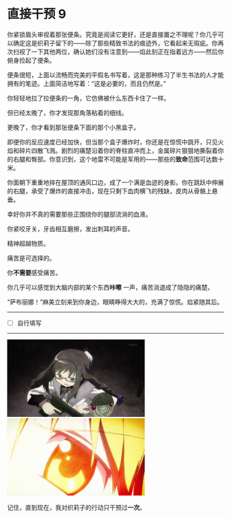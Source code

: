 # 直接干预 9

你紧锁眉头审视着那张便条。究竟是阅读它更好，还是直接置之不理呢？你几乎可以确定这是织莉子留下的——除了那些精致书法的痕迹外，它看起来无瑕疵。你再次扫视了一下其他两位，确认她们没有注意到——焰此刻正在指着远方——然后你俯身捡起了便条。

便条很短，上面以流畅而完美的平假名书写着，这是那种练习了半生书法的人才能拥有的笔迹。上面简洁地写着：“这是必要的，而且仍然是。”

你轻轻地拉了拉便条的一角，它仿佛被什么东西卡住了一样。

但已经太晚了，你才发现那角落粘着的细线。

更晚了，你才看到那张便条下面的那个小黑盒子。

即便你的反应速度已经加快，但当那个盒子爆炸时，你还是在惊慌中跳开，只见火焰和碎片四散飞溅。剧烈的痛楚沿着你的脊柱直冲而上，金属碎片狠狠地撕裂着你的右腿和臀部。你意识到，这个地雷不可能是军用的——那些的**致命**范围可达数十米。

你面朝下重重地摔在屋顶的通风口边，成了一个满是血迹的身影。你在跳跃中伸展的右腿，承受了爆炸的直接冲击，现在只剩下血肉横飞的残缺，皮肉从骨骼上悬垂。

幸好你并不真的需要那些正围绕你的腿部流淌的血液。

你紧咬牙关，牙齿相互磨擦，发出刺耳的声音。

精神超越物质。

痛苦是可选择的。

你**不需要**感受痛苦。

你几乎可以感觉到大脑内部的某个东西**咔嚓** 一声，痛苦消退成了隐隐的痛楚。

“萨布丽娜！”麻美立刻来到你身边，眼睛睁得大大的，充满了惊慌。焰紧随其后。

---

- [ ] 自行填写

---

![gif 1](./assets/guGYQNk.gif)
![gif 2](./assets/xXZkwaI.gif)​

记住，直到现在，我对织莉子的行动只干预过**一次**。
